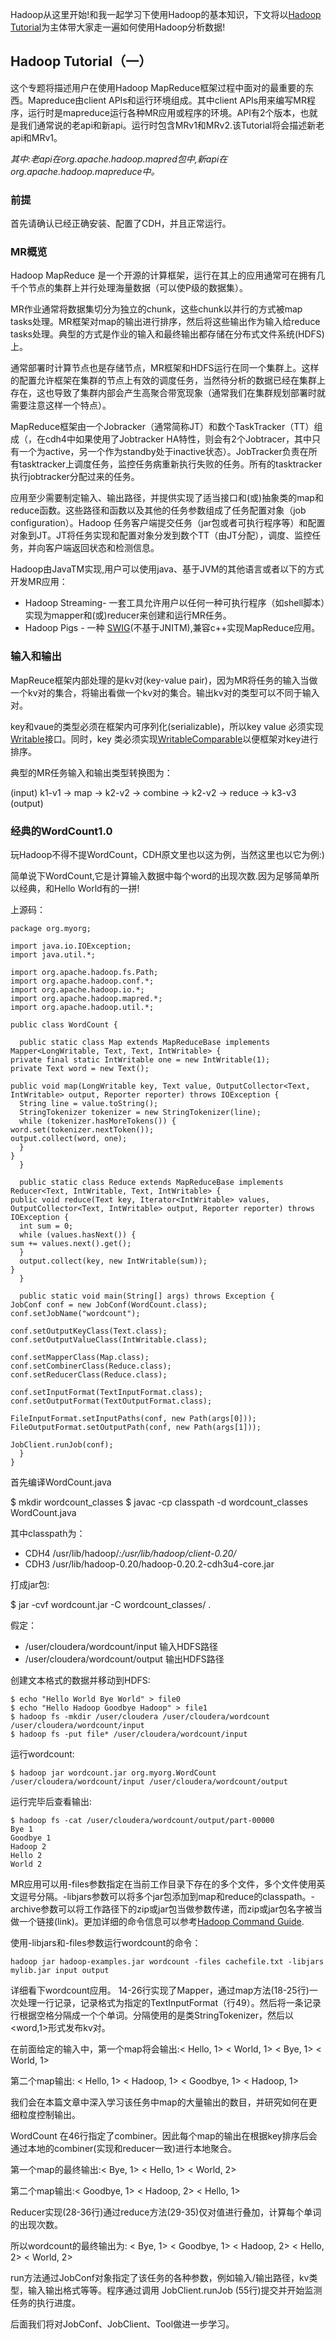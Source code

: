 Hadoop从这里开始!和我一起学习下使用Hadoop的基本知识，下文将以[Hadoop Tutorial](http://www.cloudera.com/content/cloudera-content/cloudera-docs/HadoopTutorial/CDH4/Hadoop-Tutorial.html)为主体带大家走一遍如何使用Hadoop分析数据!

## Hadoop Tutorial（一） ##
这个专题将描述用户在使用Hadoop MapReduce框架过程中面对的最重要的东西。Mapreduce由client APIs和运行环境组成。其中client APIs用来编写MR程序，运行时是mapreduce运行各种MR应用或程序的环境。API有2个版本，也就是我们通常说的老api和新api。运行时包含MRv1和MRv2.该Tutorial将会描述新老api和MRv1。

*其中:老api在org.apache.hadoop.mapred包中,新api在 org.apache.hadoop.mapreduce中。*

### 前提 ###
首先请确认已经正确安装、配置了CDH，并且正常运行。
### MR概览 ###
Hadoop MapReduce 是一个开源的计算框架，运行在其上的应用通常可在拥有几千个节点的集群上并行处理海量数据（可以使P级的数据集）。

MR作业通常将数据集切分为独立的chunk，这些chunk以并行的方式被map tasks处理。MR框架对map的输出进行排序，然后将这些输出作为输入给reduce tasks处理。典型的方式是作业的输入和最终输出都存储在分布式文件系统(HDFS)上。

通常部署时计算节点也是存储节点，MR框架和HDFS运行在同一个集群上。这样的配置允许框架在集群的节点上有效的调度任务，当然待分析的数据已经在集群上存在，这也导致了集群内部会产生高聚合带宽现象（通常我们在集群规划部署时就需要注意这样一个特点）。

MapReduce框架由一个Jobracker（通常简称JT）和数个TaskTracker（TT）组成（，在cdh4中如果使用了Jobtracker HA特性，则会有2个Jobtracer，其中只有一个为active，另一个作为standby处于inactive状态）。JobTracker负责在所有tasktracker上调度任务，监控任务病重新执行失败的任务。所有的tasktracker执行jobtracker分配过来的任务。

应用至少需要制定输入、输出路径，并提供实现了适当接口和(或)抽象类的map和reduce函数。这些路径和函数以及其他的任务参数组成了任务配置对象（job configuration）。Hadoop 任务客户端提交任务（jar包或者可执行程序等）和配置对象到JT。JT将任务实现和配置对象分发到数个TT（由JT分配），调度、监控任务，并向客户端返回状态和检测信息。

Hadoop由JavaTM实现,用户可以使用java、基于JVM的其他语言或者以下的方式开发MR应用：

- Hadoop Streaming- 一套工具允许用户以任何一种可执行程序（如shell脚本）实现为mapper和(或)reducer来创建和运行MR任务。
- Hadoop Pigs - 一种 [SWIG](http://www.swig.org/)(不基于JNITM),兼容c++实现MapReduce应用。

### 输入和输出 ###

MapReuce框架内部处理的是kv对(key-value pair)，因为MR将任务的输入当做一个kv对的集合，将输出看做一个kv对的集合。输出kv对的类型可以不同于输入对。

key和vaue的类型必须在框架内可序列化(serializable)，所以key value 必须实现[Writable](http://hadoop.apache.org/common/docs/r0.23.6/api/org/apache/hadoop/io/Writable.html)接口。同时，key 类必须实现[WritableComparable](http://hadoop.apache.org/common/docs/r0.23.6/api/org/apache/hadoop/io/WritableComparable.html)以便框架对key进行排序。

典型的MR任务输入和输出类型转换图为：

(input) k1-v1 -> map -> k2-v2 -> combine -> k2-v2 -> reduce -> k3-v3 (output)

### 经典的WordCount1.0 ###

玩Hadoop不得不提WordCount，CDH原文里也以这为例，当然这里也以它为例:)

简单说下WordCount,它是计算输入数据中每个word的出现次数.因为足够简单所以经典，和Hello World有的一拼!

上源码：

    package org.myorg;

    import java.io.IOException;
    import java.util.*;
    
    import org.apache.hadoop.fs.Path;
    import org.apache.hadoop.conf.*;
    import org.apache.hadoop.io.*;
    import org.apache.hadoop.mapred.*;
    import org.apache.hadoop.util.*;
    
    public class WordCount {
    
      public static class Map extends MapReduceBase implements Mapper<LongWritable, Text, Text, IntWritable> {
    private final static IntWritable one = new IntWritable(1);
    private Text word = new Text();
    
    public void map(LongWritable key, Text value, OutputCollector<Text, IntWritable> output, Reporter reporter) throws IOException {
      String line = value.toString();
      StringTokenizer tokenizer = new StringTokenizer(line);
      while (tokenizer.hasMoreTokens()) {
    word.set(tokenizer.nextToken());
    output.collect(word, one);
      }
    }
      }
    
      public static class Reduce extends MapReduceBase implements Reducer<Text, IntWritable, Text, IntWritable> {
    public void reduce(Text key, Iterator<IntWritable> values, OutputCollector<Text, IntWritable> output, Reporter reporter) throws IOException {
      int sum = 0;
      while (values.hasNext()) {
    sum += values.next().get();
      }
      output.collect(key, new IntWritable(sum));
    }
      }
    
      public static void main(String[] args) throws Exception {
    JobConf conf = new JobConf(WordCount.class);
    conf.setJobName("wordcount");
    
    conf.setOutputKeyClass(Text.class);
    conf.setOutputValueClass(IntWritable.class);
    
    conf.setMapperClass(Map.class);
    conf.setCombinerClass(Reduce.class);
    conf.setReducerClass(Reduce.class);
    
    conf.setInputFormat(TextInputFormat.class);
    conf.setOutputFormat(TextOutputFormat.class);
    
    FileInputFormat.setInputPaths(conf, new Path(args[0]));
    FileOutputFormat.setOutputPath(conf, new Path(args[1]));
    
    JobClient.runJob(conf);
      }
    }

首先编译WordCount.java

$ mkdir wordcount_classes $ javac -cp classpath -d wordcount_classes WordCount.java

其中classpath为：

- CDH4 /usr/lib/hadoop/*:/usr/lib/hadoop/client-0.20/*
- CDH3 /usr/lib/hadoop-0.20/hadoop-0.20.2-cdh3u4-core.jar

打成jar包:

$ jar -cvf wordcount.jar -C wordcount_classes/ .

假定：
- /user/cloudera/wordcount/input 输入HDFS路径
- /user/cloudera/wordcount/output 输出HDFS路径

创建文本格式的数据并移动到HDFS:

    $ echo "Hello World Bye World" > file0
    $ echo "Hello Hadoop Goodbye Hadoop" > file1
    $ hadoop fs -mkdir /user/cloudera /user/cloudera/wordcount /user/cloudera/wordcount/input
    $ hadoop fs -put file* /user/cloudera/wordcount/input

运行wordcount:

    $ hadoop jar wordcount.jar org.myorg.WordCount /user/cloudera/wordcount/input /user/cloudera/wordcount/output

运行完毕后查看输出:

    $ hadoop fs -cat /user/cloudera/wordcount/output/part-00000
    Bye 1
    Goodbye 1
    Hadoop 2
    Hello 2
    World 2

MR应用可以用-files参数指定在当前工作目录下存在的多个文件，多个文件使用英文逗号分隔。-libjars参数可以将多个jar包添加到map和reduce的classpath。-archive参数可以将工作路径下的zip或jar包当做参数传递，而zip或jar包名字被当做一个链接(link)。更加详细的命令信息可以参考[Hadoop Command Guide](http://archive.cloudera.com/cdh/3/hadoop/commands_manual.html).

使用-libjars和-files参数运行wordcount的命令：

    hadoop jar hadoop-examples.jar wordcount -files cachefile.txt -libjars mylib.jar input output
    
详细看下wordcount应用。
14-26行实现了Mapper，通过map方法(18-25行)一次处理一行记录，记录格式为指定的TextInputFormat（行49）。然后将一条记录行根据空格分隔成一个个单词。分隔使用的是类StringTokenizer，然后以<word,1>形式发布kv对。

在前面给定的输入中，第一个map将会输出:< Hello, 1> < World, 1> < Bye, 1> < World, 1>

第二个map输出: < Hello, 1> < Hadoop, 1> < Goodbye, 1> < Hadoop, 1>

我们会在本篇文章中深入学习该任务中map的大量输出的数目，并研究如何在更细粒度控制输出。

WordCount 在46行指定了combiner。因此每个map的输出在根据key排序后会通过本地的combiner(实现和reducer一致)进行本地聚合。

第一个map的最终输出:< Bye, 1> < Hello, 1> < World, 2>

第二个map输出:< Goodbye, 1> < Hadoop, 2> < Hello, 1>

Reducer实现(28-36行)通过reduce方法(29-35)仅对值进行叠加，计算每个单词的出现次数。

所以wordcount的最终输出为: < Bye, 1> < Goodbye, 1> < Hadoop, 2> < Hello, 2> < World, 2>

run方法通过JobConf对象指定了该任务的各种参数，例如输入/输出路径，kv类型，输入输出格式等等。程序通过调用 JobClient.runJob (55行)提交并开始监测任务的执行进度。

后面我们将对JobConf、JobClient、Tool做进一步学习。 






